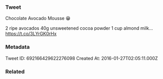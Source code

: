 ### Tweet
Chocolate Avocado Mousse 😁

2 ripe avocados 
40g unsweetened cocoa powder
1 cup almond milk… https://t.co/3LYrGK0rHx

### Metadata
Tweet ID: 692166429622276098
Created At: 2016-01-27T02:05:11.000Z

### Related

